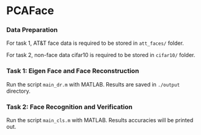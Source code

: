 # PCAFace

### Data Preparation

For task 1, AT&T face data is required to be stored in `att_faces/` folder. 

For task 2, non-face data cifar10 is required to be stored in `cifar10/` folder.

### Task 1: Eigen Face and Face Reconstruction

Run the script `main_dr.m` with MATLAB. Results are saved in `./output` directory. 

### Task 2: Face Recognition and Verification

Run the script `main_cls.m` with MATLAB. Results accuracies will be printed out. 
